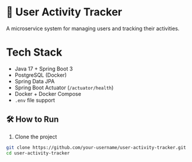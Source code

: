 # 🧭 User Activity Tracker
A microservice system for managing users and tracking their activities.

# Tech Stack

- Java 17 + Spring Boot 3
- PostgreSQL (Docker)
- Spring Data JPA
- Spring Boot Actuator (`/actuator/health`)
- Docker + Docker Compose
- `.env` file support

## 🛠️ How to Run

1. Clone the project

```bash
git clone https://github.com/your-username/user-activity-tracker.git
cd user-activity-tracker


